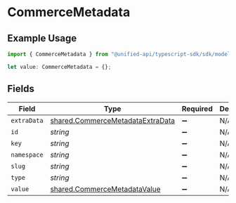 # CommerceMetadata

## Example Usage

```typescript
import { CommerceMetadata } from "@unified-api/typescript-sdk/sdk/models/shared";

let value: CommerceMetadata = {};
```

## Fields

| Field                                                                                       | Type                                                                                        | Required                                                                                    | Description                                                                                 |
| ------------------------------------------------------------------------------------------- | ------------------------------------------------------------------------------------------- | ------------------------------------------------------------------------------------------- | ------------------------------------------------------------------------------------------- |
| `extraData`                                                                                 | [shared.CommerceMetadataExtraData](../../../sdk/models/shared/commercemetadataextradata.md) | :heavy_minus_sign:                                                                          | N/A                                                                                         |
| `id`                                                                                        | *string*                                                                                    | :heavy_minus_sign:                                                                          | N/A                                                                                         |
| `key`                                                                                       | *string*                                                                                    | :heavy_minus_sign:                                                                          | N/A                                                                                         |
| `namespace`                                                                                 | *string*                                                                                    | :heavy_minus_sign:                                                                          | N/A                                                                                         |
| `slug`                                                                                      | *string*                                                                                    | :heavy_minus_sign:                                                                          | N/A                                                                                         |
| `type`                                                                                      | *string*                                                                                    | :heavy_minus_sign:                                                                          | N/A                                                                                         |
| `value`                                                                                     | [shared.CommerceMetadataValue](../../../sdk/models/shared/commercemetadatavalue.md)         | :heavy_minus_sign:                                                                          | N/A                                                                                         |